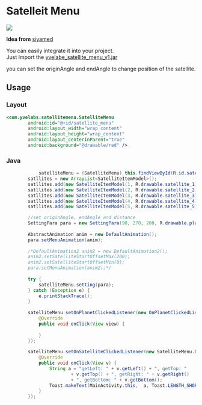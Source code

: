# Satelleit Menu #

![](https://github.com/yvelabs/satellite_menu/blob/master/satellite_0.jpg?raw=true)


**Idea from** [siyamed](https://github.com/siyamed/android-satellite-menu "siyamed")

You can easily integrate it into your project. <br>
Just Import the [yvelabe_satellite_menu_v1.jar](https://github.com/yvelabs/satellite_menu/blob/master/yvelabe_satellite_menu_v1.jar "yvelabe_satellite_menu_v1.jar")

you can set the originAngle and endAngle to change position of the satellite.

## Usage ##

### Layout

```xml
<com.yvelabs.satellitemenu.SatelliteMenu
        android:id="@+id/satellite_menu"
        android:layout_width="wrap_content"
        android:layout_height="wrap_content"
        android:layout_centerInParent="true"
        android:background="@drawable/red" />

```

### Java

``` java
        	satelliteMenu = (SatelliteMenu) this.findViewById(R.id.satellite_menu);
		satllites = new ArrayList<SatelliteItemModel>();
		satllites.add(new SatelliteItemModel(1, R.drawable.satellite_1));
		satllites.add(new SatelliteItemModel(2, R.drawable.satellite_2));
		satllites.add(new SatelliteItemModel(3, R.drawable.satellite_3));
		satllites.add(new SatelliteItemModel(4, R.drawable.satellite_4));
		satllites.add(new SatelliteItemModel(5, R.drawable.satellite_5));

		//set originAngle, endAngle and distance
		SettingPara para = new SettingPara(90, 270, 200, R.drawable.planet_menu, satllites);
		
		AbstractAnimation anim = new DefaultAnimation();
		para.setMenuAnimation(anim);
		
		/*DefaultAnimation2 anim2 = new DefaultAnimation2();
		anim2.setSatelliteStartOffsetMax(200);
		anim2.setSatelliteStartOffsetMin(0);
		para.setMenuAnimation(anim2);*/
		
		try {
			satelliteMenu.setting(para);
		} catch (Exception e) {
			e.printStackTrace();
		}
		
		satelliteMenu.setOnPlanetClickedListener(new OnPlanetClickedListener() {
			@Override
			public void onClick(View view) {
				
			}
		});
		
		satelliteMenu.setOnSatelliteClickedListener(new SatelliteMenu.OnSatelliteClickedListener() {
			@Override
			public void onClick(View v) {
				String a = "getLeft: " + v.getLeft() + ", getTop: "
						+ v.getTop() + ", getRight: " + v.getRight()
						+ ", getBottom: " + v.getBottom();
				Toast.makeText(MainActivity.this,  a, Toast.LENGTH_SHORT ).show();
			}
		});

```
